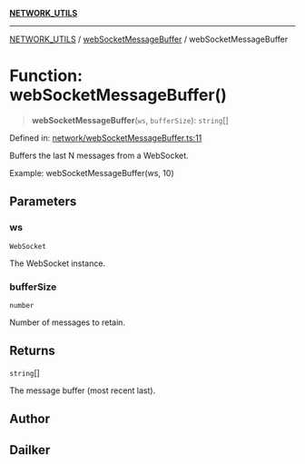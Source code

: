 [**NETWORK_UTILS**](../../README.md)

***

[NETWORK_UTILS](../../README.md) / [webSocketMessageBuffer](../README.md) / webSocketMessageBuffer

# Function: webSocketMessageBuffer()

> **webSocketMessageBuffer**(`ws`, `bufferSize`): `string`[]

Defined in: [network/webSocketMessageBuffer.ts:11](https://github.com/dailker/everyutil-js/blob/7799f3f003cb23f425be3f1c83c38483e2648188/src/network/webSocketMessageBuffer.ts#L11)

Buffers the last N messages from a WebSocket.

Example: webSocketMessageBuffer(ws, 10)

## Parameters

### ws

`WebSocket`

The WebSocket instance.

### bufferSize

`number`

Number of messages to retain.

## Returns

`string`[]

The message buffer (most recent last).

## Author

## Dailker
